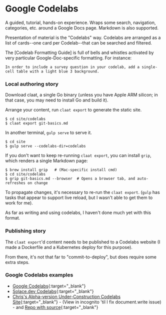 # Google Codelabs
A guided, tutorial, hands-on experience.  Wraps some search, navigation, categories, etc. around a Google Docs page. Markdown is also supported.

Presentation of material is the "Codelabs" way.  Codelabs are arranged as a list of cards\--one card per Codelab\--that can be searched and filtered.

The [Codelab Formatting Guide] is full of bells and whistles activated by very particular Google-Doc-specific formatting.  For instance:
```
In order to include a survey question in your codelab, add a single-cell table with a light blue 3 background.
```

### Local authoring story

Download claat, a single Go binary (unless you have Apple ARM silicon; in that case, you may need to install Go and build it).

Arrange your content, run `claat export` to generate the static site.
```
$ cd site/codelabs
$ claat export git-basics.md
```
In another terminal, `gulp serve` to serve it.
```
$ cd site
$ gulp serve --codelabs-dir=codelabs
```
If you don't want to keep re-running `claat export`, you can install `grip`, which renders a single Markdown page:
```
$ brew install grip   # (Mac-specific install cmd)
$ cd site/codelabs
$ grip git-basics.md --browser  # Opens a browser tab, and auto-refreshes on change
```

To propagate changes, it's necessary to re-run the `claat export`.  (`gulp` has tasks that appear to support live reload, but I wasn't able to get them to work for me).

As far as writing and using codelabs, I haven't done much yet with this format.

### Publishing story

The `claat export`'d content needs to be published to a Codelabs website (I made a Dockerfile and a Kubernetes deploy for this purpose).

From there, it's not that far to "commit-to-deploy", but does require some extra steps.

### Google Codelabs examples
- [Google Codelabs](https://codelabs.developers.google.com/){:target="_blank"} 
- [Solace.dev Codelabs](https://codelabs.solace.dev/){:target="_blank"} 
- [Chris's Alpha-version Under-Construction Codelabs Site](https://codelabs.walquist.net){:target="_blank"}  - (View in incognito 'til I fix document.write issue) - and [Repo with source](https://github.com/walquis/codelab-example){:target="_blank"} 
